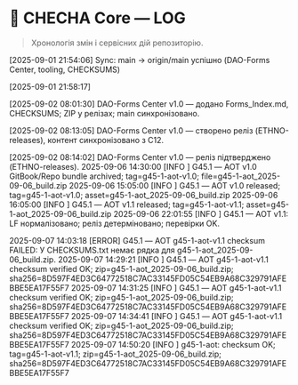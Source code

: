 ﻿# 📓 CHECHA Core — LOG

> Хронологія змін і сервісних дій репозиторію.


[2025-09-01 21:54:06] Sync: main → origin/main успішно (DAO-Forms Center, tooling, CHECKSUMS)

[2025-09-01 21:58:17] 

[2025-09-02 08:01:30] DAO-Forms Center v1.0 — додано Forms_Index.md, CHECKSUMS; ZIP у релізах; main синхронізовано.

[2025-09-02 08:13:05] DAO-Forms Center v1.0 — створено реліз (ETHNO-releases), контент синхронізовано з C12.

[2025-09-02 08:14:02] DAO-Forms Center v1.0 — реліз підтверджено (ETHNO-releases).
2025-09-06 14:30:00 [INFO ] G45.1 — АОТ v1.0 GitBook/Repo bundle archived; tag=g45-1-aot-v1.0; file=g45-1-aot_2025-09-06_build.zip
2025-09-06 15:05:00 [INFO ] G45.1 — АОТ v1.0 released; tag=g45-1-aot-v1.0; asset=g45-1-aot_2025-09-06_build.zip
2025-09-06 16:05:00 [INFO ] G45.1 — АОТ v1.1 released; tag=g45-1-aot-v1.1; asset=g45-1-aot_2025-09-06_build.zip
2025-09-06 22:01:55 [INFO ] G45.1 — AOT v1.1: LF нормалізовано; реліз детерміновано; перевірки OK.




2025-09-07 14:03:18 [ERROR] G45.1 — АОТ g45-1-aot-v1.1 checksum FAILED: У CHECKSUMS.txt немає рядка для g45-1-aot_2025-09-06_build.zip.
2025-09-07 14:29:21 [INFO ] G45.1 — АОТ g45-1-aot-v1.1 checksum verified OK; zip=g45-1-aot_2025-09-06_build.zip; sha256=8D597F4ED3C64772518C7AC33145FD05C54EB9A68C329791AFEBBE5EA17F55F7
2025-09-07 14:31:25 [INFO ] G45.1 — АОТ g45-1-aot-v1.1 checksum verified OK; zip=g45-1-aot_2025-09-06_build.zip; sha256=8D597F4ED3C64772518C7AC33145FD05C54EB9A68C329791AFEBBE5EA17F55F7
2025-09-07 14:34:41 [INFO ] G45.1 — АОТ g45-1-aot-v1.1 checksum verified OK; zip=g45-1-aot_2025-09-06_build.zip; sha256=8D597F4ED3C64772518C7AC33145FD05C54EB9A68C329791AFEBBE5EA17F55F7
2025-09-07 14:50:20 [INFO ] g45-1-aot: checksum OK; tag=g45-1-aot-v1.1; zip=g45-1-aot_2025-09-06_build.zip; sha256=8D597F4ED3C64772518C7AC33145FD05C54EB9A68C329791AFEBBE5EA17F55F7
